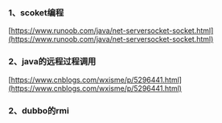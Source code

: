 ### 1、scoket编程

[https://www.runoob.com/java/net-serversocket-socket.html](https://www.runoob.com/java/net-serversocket-socket.html)

### 2、java的远程过程调用

[https://www.cnblogs.com/wxisme/p/5296441.html](https://www.cnblogs.com/wxisme/p/5296441.html)

### 2、dubbo的rmi

